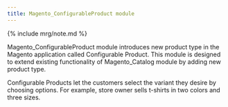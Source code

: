 ```yaml
---
title: Magento_ConfigurableProduct module
---
```


{% include mrg/note.md %}

Magento_ConfigurableProduct module introduces new product type in the Magento application called Configurable Product.
This module is designed to extend existing functionality of Magento_Catalog module by adding new product type.

Configurable Products let the customers select the variant they desire by choosing options.
For example, store owner sells t-shirts in two colors and three sizes.

